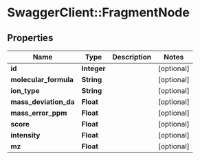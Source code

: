 # SwaggerClient::FragmentNode

## Properties
Name | Type | Description | Notes
------------ | ------------- | ------------- | -------------
**id** | **Integer** |  | [optional] 
**molecular_formula** | **String** |  | [optional] 
**ion_type** | **String** |  | [optional] 
**mass_deviation_da** | **Float** |  | [optional] 
**mass_error_ppm** | **Float** |  | [optional] 
**score** | **Float** |  | [optional] 
**intensity** | **Float** |  | [optional] 
**mz** | **Float** |  | [optional] 

